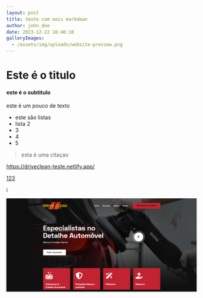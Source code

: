 ```yaml
---
layout: post
title: teste com mais markdown
author: john_doe
date: 2023-12-22 16:46:10
galleryImages:
  - /assets/img/uploads/website-preview.png
---
```

# E﻿ste é o titulo 

#### e﻿ste é o subtitulo

e﻿ste é um pouco de texto

* e﻿ste são listas
* l﻿ista 2
* 3﻿
* 4﻿
* 5﻿



> e﻿sta é uma citaçao

<https://driveclean-teste.netlify.app/>



[1﻿23](https://driveclean-teste.netlify.app/)

i

![](/assets/img/uploads/website-preview.png)